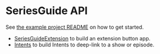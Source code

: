 # SeriesGuide API

See [the example project README](https://github.com/UweTrottmann/SeriesGuide-Extension-Example#get-started)
on how to get started.

- [SeriesGuideExtension](src/main/java/com/battlelancer/seriesguide/api/SeriesGuideExtension.java)
  to build an extension button app.
- [Intents](src/main/java/com/battlelancer/seriesguide/api/Intents.java) to build Intents to
  deep-link to a show or episode.
